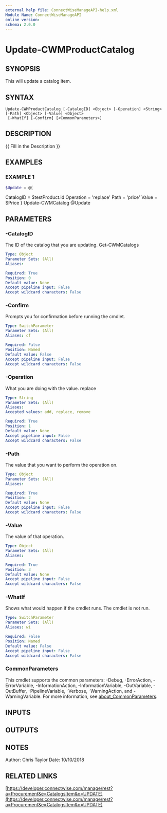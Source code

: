 ```yaml
---
external help file: ConnectWiseManageAPI-help.xml
Module Name: ConnectWiseManageAPI
online version:
schema: 2.0.0
---
```


# Update-CWMProductCatalog

## SYNOPSIS
This will update a catalog item.

## SYNTAX

```
Update-CWMProductCatalog [-CatalogID] <Object> [-Operation] <String> [-Path] <Object> [-Value] <Object>
 [-WhatIf] [-Confirm] [<CommonParameters>]
```

## DESCRIPTION
{{ Fill in the Description }}

## EXAMPLES

### EXAMPLE 1
```powershell
$Update = @{
```

CatalogID = $testProduct.id     Operation = 'replace'     Path      = 'price'     Value     = $Price } Update-CWMCatalog @Update

## PARAMETERS

### -CatalogID
The ID of the catalog that you are updating.
Get-CWMCatalogs

```yaml
Type: Object
Parameter Sets: (All)
Aliases:

Required: True
Position: 0
Default value: None
Accept pipeline input: False
Accept wildcard characters: False
```

### -Confirm
Prompts you for confirmation before running the cmdlet.

```yaml
Type: SwitchParameter
Parameter Sets: (All)
Aliases: cf

Required: False
Position: Named
Default value: False
Accept pipeline input: False
Accept wildcard characters: False
```

### -Operation
What you are doing with the value.
replace

```yaml
Type: String
Parameter Sets: (All)
Aliases:
Accepted values: add, replace, remove

Required: True
Position: 1
Default value: None
Accept pipeline input: False
Accept wildcard characters: False
```

### -Path
The value that you want to perform the operation on.

```yaml
Type: Object
Parameter Sets: (All)
Aliases:

Required: True
Position: 2
Default value: None
Accept pipeline input: False
Accept wildcard characters: False
```

### -Value
The value of that operation.

```yaml
Type: Object
Parameter Sets: (All)
Aliases:

Required: True
Position: 3
Default value: None
Accept pipeline input: False
Accept wildcard characters: False
```

### -WhatIf
Shows what would happen if the cmdlet runs.
The cmdlet is not run.

```yaml
Type: SwitchParameter
Parameter Sets: (All)
Aliases: wi

Required: False
Position: Named
Default value: False
Accept pipeline input: False
Accept wildcard characters: False
```

### CommonParameters
This cmdlet supports the common parameters: -Debug, -ErrorAction, -ErrorVariable, -InformationAction, -InformationVariable, -OutVariable, -OutBuffer, -PipelineVariable, -Verbose, -WarningAction, and -WarningVariable. For more information, see [about_CommonParameters](http://go.microsoft.com/fwlink/?LinkID=113216).

## INPUTS

## OUTPUTS

## NOTES
Author: Chris Taylor Date: 10/10/2018

## RELATED LINKS

[https://developer.connectwise.com/manage/rest?a=Procurement&e=CatalogsItem&o=UPDATE](https://developer.connectwise.com/manage/rest?a=Procurement&e=CatalogsItem&o=UPDATE)

